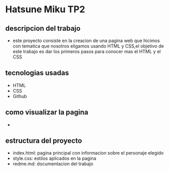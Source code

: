 # Hatsune Miku TP2

## descripcion del trabajo 
- este proyecto consiste en la creacion de una pagina web que hicimos con tematica que nosotros eligamos usando HTML y CSS,el objetivo de este trabajo es dar los primeros pasos para conocer mas el HTML y el CSS 

## tecnologias usadas
- HTML
- CSS
- Github

## como visualizar la pagina
- 

## estructura del proyecto
- index.html: pagina principal con informacion sobre el personaje elegido
- style.css: estilos aplicados en la pagina
- redme.md: documentacion del trabajo 